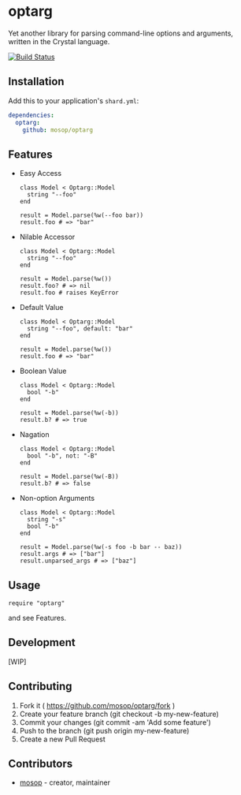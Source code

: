 # optarg

Yet another library for parsing command-line options and arguments, written in the Crystal language.

[![Build Status](https://travis-ci.org/mosop/optarg.svg?branch=master)](https://travis-ci.org/mosop/optarg)

## Installation

Add this to your application's `shard.yml`:

```yaml
dependencies:
  optarg:
    github: mosop/optarg
```

## Features

* Easy Access

  ```crystal
  class Model < Optarg::Model
    string "--foo"
  end

  result = Model.parse(%w(--foo bar))
  result.foo # => "bar"
  ```

* Nilable Accessor

  ```crystal
  class Model < Optarg::Model
    string "--foo"
  end

  result = Model.parse(%w())
  result.foo? # => nil
  result.foo # raises KeyError
  ```

* Default Value

  ```crystal
  class Model < Optarg::Model
    string "--foo", default: "bar"
  end

  result = Model.parse(%w())
  result.foo # => "bar"
  ```

* Boolean Value

  ```crystal
  class Model < Optarg::Model
    bool "-b"
  end

  result = Model.parse(%w(-b))
  result.b? # => true
  ```

* Nagation

  ```crystal
  class Model < Optarg::Model
    bool "-b", not: "-B"
  end

  result = Model.parse(%w(-B))
  result.b? # => false
  ```

* Non-option Arguments

  ```crystal
  class Model < Optarg::Model
    string "-s"
    bool "-b"
  end

  result = Model.parse(%w(-s foo -b bar -- baz))
  result.args # => ["bar"]
  result.unparsed_args # => ["baz"]
  ```

## Usage

```crystal
require "optarg"
```

and see Features.

## Development

[WIP]

## Contributing

1. Fork it ( https://github.com/mosop/optarg/fork )
2. Create your feature branch (git checkout -b my-new-feature)
3. Commit your changes (git commit -am 'Add some feature')
4. Push to the branch (git push origin my-new-feature)
5. Create a new Pull Request

## Contributors

- [mosop](https://github.com/mosop) - creator, maintainer
